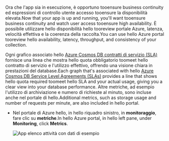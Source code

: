 <span data-ttu-id="97fad-101">Ora che l'app sia in esecuzione, è opportuno tooensure business continuity ed espressioni di controllo utente accesso tooensure la disponibilità elevata.</span><span class="sxs-lookup"><span data-stu-id="97fad-101">Now that your app is up and running, you'll want tooensure business continuity and watch user access tooensure high availability.</span></span> <span data-ttu-id="97fad-102">È possibile utilizzare hello disponibilità hello tooreview portale Azure, latenza, velocità effettiva e la coerenza della raccolta.</span><span class="sxs-lookup"><span data-stu-id="97fad-102">You can use hello Azure portal tooreview hello availability, latency, throughput, and consistency of your collection.</span></span> 

<span data-ttu-id="97fad-103">Ogni grafico associato hello [Azure Cosmos DB contratti di servizio (SLA)](https://azure.microsoft.com/support/legal/sla/documentdb/) fornisce una linea che mostra hello quota obbligatorio toomeet hello contratto di servizio e l'utilizzo effettivo, offrendo una visione chiara in prestazioni del database.</span><span class="sxs-lookup"><span data-stu-id="97fad-103">Each graph that's associated with hello [Azure Cosmos DB Service Level Agreements (SLAs)](https://azure.microsoft.com/support/legal/sla/documentdb/) provides a line that shows hello quota required toomeet hello SLA and your actual usage, giving you a clear view into your database performance.</span></span> <span data-ttu-id="97fad-104">Altre metriche, ad esempio l'utilizzo di archiviazione e numero di richieste al minuto, sono incluse anche nel portale di hello.</span><span class="sxs-lookup"><span data-stu-id="97fad-104">Additional metrics, such as storage usage and number of requests per minute, are also included in hello portal.</span></span>

* <span data-ttu-id="97fad-105">Nel portale di Azure hello, in hello riquadro sinistro, in **monitoraggio**, fare clic su **metriche**.</span><span class="sxs-lookup"><span data-stu-id="97fad-105">In hello Azure portal, in hello left pane, under **Monitoring**, click **Metrics**.</span></span>

   ![App elenco attività con dati di esempio](./media/cosmos-db-tutorial-review-slas/azure-cosmosdb-portal-metrics-slas.png)